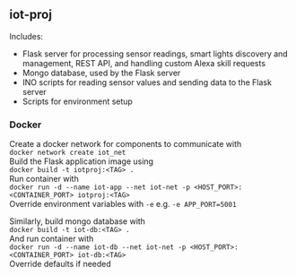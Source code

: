 ## iot-proj
Includes:
- Flask server for processing sensor readings, smart lights discovery and management, REST API, and handling
custom Alexa skill requests
- Mongo database, used by the Flask server
- INO scripts for reading sensor values and sending data to the Flask server
- Scripts for environment setup

### Docker
Create a docker network for components to communicate with  
`docker network create iot_net`  
Build the Flask application image using  
`docker build -t iotproj:<TAG> .`  
Run container with  
`docker run -d --name iot-app --net iot-net -p <HOST_PORT>:<CONTAINER_PORT> iotproj:<TAG>
`  
Override environment variables with `-e` e.g. `-e APP_PORT=5001`  

Similarly, build mongo database with  
`docker build -t iot-db:<TAG> .`  
And run container with  
`docker run -d --name iot-db --net iot-net -p <HOST_PORT>:<CONTAINER_PORT> iot-db:<TAG>`  
Override defaults if needed

